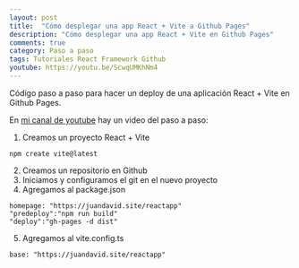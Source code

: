 ```yaml
---
layout: post
title:  "Cómo desplegar una app React + Vite a Github Pages"
description: "Cómo desplegar una app React + Vite en Github Pages"
comments: true
category: Paso a paso
tags: Tutoriales React Framework Github
youtube: https://youtu.be/ScwqUMKhNm4
---
```

Código paso a paso para hacer un deploy de una aplicación React + Vite en Github Pages.

En <a target="_blank" href="{{ page.youtube }}">mi canal de youtube</a> hay un video del paso a paso:


1. Creamos un proyecto React + Vite 
```react
npm create vite@latest
```

2. Creamos un repositorio en Github
3. Iniciamos y configuramos el git en el nuevo proyecto
4. Agregamos al package.json
```react
homepage: "https://juandavid.site/reactapp" 
"predeploy":"npm run build"
"deploy":"gh-pages -d dist"
```

5. Agregamos al vite.config.ts
```react
base: "https://juandavid.site/reactapp"
```
